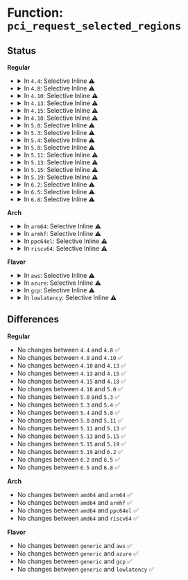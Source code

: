 # Function: <code>pci_request_selected_regions</code>

## Status
<b>Regular</b>
<ul>
<li>
<details>
<summary>In <code>4.4</code>: Selective Inline ⚠️</summary>

```c
int pci_request_selected_regions(struct pci_dev *pdev, int bars, const char *res_name);
```

**Collision:** Unique Global

**Inline:** Selective

**Transformation:** False

**Instances:**

```
In drivers/pci/pci.c (ffffffff81434a10)
Location: drivers/pci/pci.c:2953
Inline: True
Inline callers:
  - drivers/pci/pci.c:pci_request_regions
Direct callers:
  - lib/devres.c:pcim_iomap_regions_request_all
  - drivers/virtio/virtio_pci_modern.c:virtio_pci_modern_probe
```
**Symbols:**

```
ffffffff81434a10-ffffffff81434a22: pci_request_selected_regions (STB_GLOBAL)
```
</details>
</li>
<li>
<details>
<summary>In <code>4.8</code>: Selective Inline ⚠️</summary>

```c
int pci_request_selected_regions(struct pci_dev *pdev, int bars, const char *res_name);
```

**Collision:** Unique Global

**Inline:** Selective

**Transformation:** False

**Instances:**

```
In drivers/pci/pci.c (ffffffff814803a9)
Location: drivers/pci/pci.c:3131
Inline: True
Inline callers:
  - drivers/pci/pci.c:pci_request_regions
Direct callers:
  - lib/devres.c:pcim_iomap_regions_request_all
  - drivers/virtio/virtio_pci_modern.c:virtio_pci_modern_probe
```
**Symbols:**

```
ffffffff81480380-ffffffff81480392: pci_request_selected_regions (STB_GLOBAL)
```
</details>
</li>
<li>
<details>
<summary>In <code>4.10</code>: Selective Inline ⚠️</summary>

```c
int pci_request_selected_regions(struct pci_dev *pdev, int bars, const char *res_name);
```

**Collision:** Unique Global

**Inline:** Selective

**Transformation:** False

**Instances:**

```
In drivers/pci/pci.c (ffffffff814a19f9)
Location: drivers/pci/pci.c:3169
Inline: True
Inline callers:
  - drivers/pci/pci.c:pci_request_regions
Direct callers:
  - lib/devres.c:pcim_iomap_regions_request_all
  - drivers/virtio/virtio_pci_modern.c:virtio_pci_modern_probe
```
**Symbols:**

```
ffffffff814a19d0-ffffffff814a19e2: pci_request_selected_regions (STB_GLOBAL)
```
</details>
</li>
<li>
<details>
<summary>In <code>4.13</code>: Selective Inline ⚠️</summary>

```c
int pci_request_selected_regions(struct pci_dev *pdev, int bars, const char *res_name);
```

**Collision:** Unique Global

**Inline:** Selective

**Transformation:** False

**Instances:**

```
In drivers/pci/pci.c (ffffffff814ab589)
Location: drivers/pci/pci.c:3186
Inline: True
Inline callers:
  - drivers/pci/pci.c:pci_request_regions
Direct callers:
  - lib/devres.c:pcim_iomap_regions_request_all
  - drivers/virtio/virtio_pci_modern.c:virtio_pci_modern_probe
```
**Symbols:**

```
ffffffff814ab560-ffffffff814ab572: pci_request_selected_regions (STB_GLOBAL)
```
</details>
</li>
<li>
<details>
<summary>In <code>4.15</code>: Selective Inline ⚠️</summary>

```c
int pci_request_selected_regions(struct pci_dev *pdev, int bars, const char *res_name);
```

**Collision:** Unique Global

**Inline:** Selective

**Transformation:** False

**Instances:**

```
In drivers/pci/pci.c (ffffffff814ea7a9)
Location: drivers/pci/pci.c:3296
Inline: True
Inline callers:
  - drivers/pci/pci.c:pci_request_regions
Direct callers:
  - lib/devres.c:pcim_iomap_regions_request_all
  - drivers/virtio/virtio_pci_modern.c:virtio_pci_modern_probe
```
**Symbols:**

```
ffffffff814ea780-ffffffff814ea792: pci_request_selected_regions (STB_GLOBAL)
```
</details>
</li>
<li>
<details>
<summary>In <code>4.18</code>: Selective Inline ⚠️</summary>

```c
int pci_request_selected_regions(struct pci_dev *pdev, int bars, const char *res_name);
```

**Collision:** Unique Global

**Inline:** Selective

**Transformation:** False

**Instances:**

```
In drivers/pci/pci.c (ffffffff8151ae55)
Location: drivers/pci/pci.c:3442
Inline: True
Inline callers:
  - drivers/pci/pci.c:pci_request_regions
Direct callers:
  - lib/devres.c:pcim_iomap_regions_request_all
  - drivers/virtio/virtio_pci_modern.c:virtio_pci_modern_probe
```
**Symbols:**

```
ffffffff8151ae30-ffffffff8151ae42: pci_request_selected_regions (STB_GLOBAL)
```
</details>
</li>
<li>
<details>
<summary>In <code>5.0</code>: Selective Inline ⚠️</summary>

```c
int pci_request_selected_regions(struct pci_dev *pdev, int bars, const char *res_name);
```

**Collision:** Unique Global

**Inline:** Selective

**Transformation:** False

**Instances:**

```
In drivers/pci/pci.c (ffffffff81530bc5)
Location: drivers/pci/pci.c:3707
Inline: True
Inline callers:
  - drivers/pci/pci.c:pci_request_regions
Direct callers:
  - lib/devres.c:pcim_iomap_regions_request_all
  - drivers/virtio/virtio_pci_modern.c:virtio_pci_modern_probe
```
**Symbols:**

```
ffffffff81530ba0-ffffffff81530bb2: pci_request_selected_regions (STB_GLOBAL)
```
</details>
</li>
<li>
<details>
<summary>In <code>5.3</code>: Selective Inline ⚠️</summary>

```c
int pci_request_selected_regions(struct pci_dev *pdev, int bars, const char *res_name);
```

**Collision:** Unique Global

**Inline:** Selective

**Transformation:** False

**Instances:**

```
In drivers/pci/pci.c (ffffffff81560505)
Location: drivers/pci/pci.c:3803
Inline: True
Inline callers:
  - drivers/pci/pci.c:pci_request_regions
Direct callers:
  - lib/devres.c:pcim_iomap_regions_request_all
  - drivers/virtio/virtio_pci_modern.c:virtio_pci_modern_probe
```
**Symbols:**

```
ffffffff815604e0-ffffffff815604f2: pci_request_selected_regions (STB_GLOBAL)
```
</details>
</li>
<li>
<details>
<summary>In <code>5.4</code>: Selective Inline ⚠️</summary>

```c
int pci_request_selected_regions(struct pci_dev *pdev, int bars, const char *res_name);
```

**Collision:** Unique Global

**Inline:** Selective

**Transformation:** False

**Instances:**

```
In drivers/pci/pci.c (ffffffff81581625)
Location: drivers/pci/pci.c:3799
Inline: True
Inline callers:
  - drivers/pci/pci.c:pci_request_regions
Direct callers:
  - lib/devres.c:pcim_iomap_regions_request_all
  - drivers/virtio/virtio_pci_modern.c:virtio_pci_modern_probe
  - drivers/vfio/pci/vfio_pci.c:vfio_pci_mmap
  - drivers/vfio/pci/vfio_pci_rdwr.c:vfio_pci_setup_barmap
```
**Symbols:**

```
ffffffff81581600-ffffffff81581612: pci_request_selected_regions (STB_GLOBAL)
```
</details>
</li>
<li>
<details>
<summary>In <code>5.8</code>: Selective Inline ⚠️</summary>

```c
int pci_request_selected_regions(struct pci_dev *pdev, int bars, const char *res_name);
```

**Collision:** Unique Global

**Inline:** Selective

**Transformation:** False

**Instances:**

```
In drivers/pci/pci.c (ffffffff816277b5)
Location: drivers/pci/pci.c:3869
Inline: True
Inline callers:
  - drivers/pci/pci.c:pci_request_regions
Direct callers:
  - lib/devres.c:pcim_iomap_regions_request_all
  - drivers/virtio/virtio_pci_modern.c:virtio_pci_modern_probe
  - drivers/vfio/pci/vfio_pci.c:vfio_pci_mmap
  - drivers/vfio/pci/vfio_pci_rdwr.c:vfio_pci_setup_barmap
```
**Symbols:**

```
ffffffff81627790-ffffffff816277a2: pci_request_selected_regions (STB_GLOBAL)
```
</details>
</li>
<li>
<details>
<summary>In <code>5.11</code>: Selective Inline ⚠️</summary>

```c
int pci_request_selected_regions(struct pci_dev *pdev, int bars, const char *res_name);
```

**Collision:** Unique Global

**Inline:** Selective

**Transformation:** False

**Instances:**

```
In drivers/pci/pci.c (ffffffff8164d459)
Location: drivers/pci/pci.c:3933
Inline: True
Inline callers:
  - drivers/pci/pci.c:pci_request_regions
Direct callers:
  - lib/devres.c:pcim_iomap_regions_request_all
  - drivers/virtio/virtio_pci_modern.c:virtio_pci_modern_probe
  - drivers/vfio/pci/vfio_pci.c:vfio_pci_mmap
  - drivers/vfio/pci/vfio_pci_rdwr.c:vfio_pci_setup_barmap
```
**Symbols:**

```
ffffffff8164d430-ffffffff8164d442: pci_request_selected_regions (STB_GLOBAL)
```
</details>
</li>
<li>
<details>
<summary>In <code>5.13</code>: Selective Inline ⚠️</summary>

```c
int pci_request_selected_regions(struct pci_dev *pdev, int bars, const char *res_name);
```

**Collision:** Unique Global

**Inline:** Selective

**Transformation:** False

**Instances:**

```
In drivers/pci/pci.c (ffffffff8162fd39)
Location: drivers/pci/pci.c:3964
Inline: True
Inline callers:
  - drivers/pci/pci.c:pci_request_regions
Direct callers:
  - lib/devres.c:pcim_iomap_regions_request_all
  - drivers/virtio/virtio_pci_modern_dev.c:vp_modern_probe
  - drivers/vfio/pci/vfio_pci.c:vfio_pci_mmap
  - drivers/vfio/pci/vfio_pci_rdwr.c:vfio_pci_setup_barmap
```
**Symbols:**

```
ffffffff8162fd10-ffffffff8162fd22: pci_request_selected_regions (STB_GLOBAL)
```
</details>
</li>
<li>
<details>
<summary>In <code>5.15</code>: Selective Inline ⚠️</summary>

```c
int pci_request_selected_regions(struct pci_dev *pdev, int bars, const char *res_name);
```

**Collision:** Unique Global

**Inline:** Selective

**Transformation:** False

**Instances:**

```
In drivers/pci/pci.c (ffffffff8169fa19)
Location: drivers/pci/pci.c:4014
Inline: True
Inline callers:
  - drivers/pci/pci.c:pci_request_regions
Direct callers:
  - lib/devres.c:pcim_iomap_regions_request_all
  - drivers/virtio/virtio_pci_modern_dev.c:vp_modern_probe
  - drivers/vfio/pci/vfio_pci_core.c:vfio_pci_core_mmap
  - drivers/vfio/pci/vfio_pci_rdwr.c:vfio_pci_setup_barmap
```
**Symbols:**

```
ffffffff8169f9f0-ffffffff8169fa02: pci_request_selected_regions (STB_GLOBAL)
```
</details>
</li>
<li>
<details>
<summary>In <code>5.19</code>: Selective Inline ⚠️</summary>

```c
int pci_request_selected_regions(struct pci_dev *pdev, int bars, const char *res_name);
```

**Collision:** Unique Global

**Inline:** Selective

**Transformation:** False

**Instances:**

```
In drivers/pci/pci.c (ffffffff817c14a9)
Location: drivers/pci/pci.c:4108
Inline: True
Inline callers:
  - drivers/pci/pci.c:pci_request_regions
Direct callers:
  - lib/devres.c:pcim_iomap_regions_request_all
  - drivers/virtio/virtio_pci_modern_dev.c:vp_modern_probe
  - drivers/vfio/pci/vfio_pci_core.c:vfio_pci_core_mmap
  - drivers/vfio/pci/vfio_pci_rdwr.c:vfio_pci_setup_barmap
```
**Symbols:**

```
ffffffff817c1480-ffffffff817c149e: pci_request_selected_regions (STB_GLOBAL)
```
</details>
</li>
<li>
<details>
<summary>In <code>6.2</code>: Selective Inline ⚠️</summary>

```c
int pci_request_selected_regions(struct pci_dev *pdev, int bars, const char *res_name);
```

**Collision:** Unique Global

**Inline:** Selective

**Transformation:** False

**Instances:**

```
In drivers/pci/pci.c (ffffffff818ddbd9)
Location: drivers/pci/pci.c:4051
Inline: True
Inline callers:
  - drivers/pci/pci.c:pci_request_regions
Direct callers:
  - lib/devres.c:pcim_iomap_regions_request_all
  - drivers/virtio/virtio_pci_modern_dev.c:vp_modern_probe
```
**Symbols:**

```
ffffffff818ddba0-ffffffff818ddbbe: pci_request_selected_regions (STB_GLOBAL)
```
</details>
</li>
<li>
<details>
<summary>In <code>6.5</code>: Selective Inline ⚠️</summary>

```c
int pci_request_selected_regions(struct pci_dev *pdev, int bars, const char *res_name);
```

**Collision:** Unique Global

**Inline:** Selective

**Transformation:** False

**Instances:**

```
In drivers/pci/pci.c (ffffffff81921039)
Location: drivers/pci/pci.c:4089
Inline: True
Inline callers:
  - drivers/pci/pci.c:pci_request_regions
Direct callers:
  - lib/devres.c:pcim_iomap_regions_request_all
  - drivers/virtio/virtio_pci_modern_dev.c:vp_modern_probe
```
**Symbols:**

```
ffffffff81921000-ffffffff8192101e: pci_request_selected_regions (STB_GLOBAL)
```
</details>
</li>
<li>
<details>
<summary>In <code>6.8</code>: Selective Inline ⚠️</summary>

```c
int pci_request_selected_regions(struct pci_dev *pdev, int bars, const char *res_name);
```

**Collision:** Unique Global

**Inline:** Selective

**Transformation:** False

**Instances:**

```
In drivers/pci/pci.c (ffffffff819691d9)
Location: drivers/pci/pci.c:4203
Inline: True
Inline callers:
  - drivers/pci/pci.c:pci_request_regions
Direct callers:
  - lib/devres.c:pcim_iomap_regions_request_all
  - drivers/virtio/virtio_pci_modern_dev.c:vp_modern_probe
```
**Symbols:**

```
ffffffff819691a0-ffffffff819691be: pci_request_selected_regions (STB_GLOBAL)
```
</details>
</li>
</ul>
<b>Arch</b>
<ul>
<li>
<details>
<summary>In <code>arm64</code>: Selective Inline ⚠️</summary>

```c
int pci_request_selected_regions(struct pci_dev *pdev, int bars, const char *res_name);
```

**Collision:** Unique Global

**Inline:** Selective

**Transformation:** False

**Instances:**

```
In drivers/pci/pci.c (ffff8000106e470c)
Location: drivers/pci/pci.c:3799
Inline: True
Inline callers:
  - drivers/pci/pci.c:pci_request_regions
Direct callers:
  - lib/devres.c:pcim_iomap_regions_request_all
  - drivers/virtio/virtio_pci_modern.c:virtio_pci_modern_probe
```
**Symbols:**

```
ffff8000106e46a8-ffff8000106e46f0: pci_request_selected_regions (STB_GLOBAL)
```
</details>
</li>
<li>
<details>
<summary>In <code>armhf</code>: Selective Inline ⚠️</summary>

```c
int pci_request_selected_regions(struct pci_dev *pdev, int bars, const char *res_name);
```

**Collision:** Unique Global

**Inline:** Selective

**Transformation:** False

**Instances:**

```
In drivers/pci/pci.c (c08804b4)
Location: drivers/pci/pci.c:3799
Inline: True
Inline callers:
  - drivers/pci/pci.c:pci_request_regions
Direct callers:
  - lib/devres.c:pcim_iomap_regions_request_all
  - drivers/virtio/virtio_pci_modern.c:virtio_pci_modern_probe
```
**Symbols:**

```
c0880480-c08804a0: pci_request_selected_regions (STB_GLOBAL)
```
</details>
</li>
<li>
<details>
<summary>In <code>ppc64el</code>: Selective Inline ⚠️</summary>

```c
int pci_request_selected_regions(struct pci_dev *pdev, int bars, const char *res_name);
```

**Collision:** Unique Global

**Inline:** Selective

**Transformation:** False

**Instances:**

```
In drivers/pci/pci.c (c00000000085eda0)
Location: drivers/pci/pci.c:3799
Inline: True
Inline callers:
  - drivers/pci/pci.c:pci_request_regions
Direct callers:
  - lib/devres.c:pcim_iomap_regions_request_all
  - drivers/virtio/virtio_pci_modern.c:virtio_pci_modern_probe
  - drivers/vfio/pci/vfio_pci.c:vfio_pci_mmap
  - drivers/vfio/pci/vfio_pci_rdwr.c:vfio_pci_setup_barmap
```
**Symbols:**

```
c00000000085ed70-c00000000085ed88: pci_request_selected_regions (STB_GLOBAL)
```
</details>
</li>
<li>
<details>
<summary>In <code>riscv64</code>: Selective Inline ⚠️</summary>

```c
int pci_request_selected_regions(struct pci_dev *pdev, int bars, const char *res_name);
```

**Collision:** Unique Global

**Inline:** Selective

**Transformation:** False

**Instances:**

```
In drivers/pci/pci.c (ffffffe0004bbbc6)
Location: drivers/pci/pci.c:3799
Inline: True
Inline callers:
  - drivers/pci/pci.c:pci_request_regions
Direct callers:
  - lib/devres.c:pcim_iomap_regions_request_all
  - drivers/virtio/virtio_pci_modern.c:virtio_pci_modern_probe
```
**Symbols:**

```
ffffffe0004bbb70-ffffffe0004bbbac: pci_request_selected_regions (STB_GLOBAL)
```
</details>
</li>
</ul>
<b>Flavor</b>
<ul>
<li>
<details>
<summary>In <code>aws</code>: Selective Inline ⚠️</summary>

```c
int pci_request_selected_regions(struct pci_dev *pdev, int bars, const char *res_name);
```

**Collision:** Unique Global

**Inline:** Selective

**Transformation:** False

**Instances:**

```
In drivers/pci/pci.c (ffffffff81575b45)
Location: drivers/pci/pci.c:3799
Inline: True
Inline callers:
  - drivers/pci/pci.c:pci_request_regions
Direct callers:
  - lib/devres.c:pcim_iomap_regions_request_all
  - drivers/virtio/virtio_pci_modern.c:virtio_pci_modern_probe
  - drivers/nvme/host/pci.c:nvme_probe
```
**Symbols:**

```
ffffffff81575b20-ffffffff81575b32: pci_request_selected_regions (STB_GLOBAL)
```
</details>
</li>
<li>
<details>
<summary>In <code>azure</code>: Selective Inline ⚠️</summary>

```c
int pci_request_selected_regions(struct pci_dev *pdev, int bars, const char *res_name);
```

**Collision:** Unique Global

**Inline:** Selective

**Transformation:** False

**Instances:**

```
In drivers/pci/pci.c (ffffffff815642a5)
Location: drivers/pci/pci.c:3799
Inline: True
Inline callers:
  - drivers/pci/pci.c:pci_request_regions
Direct callers:
  - lib/devres.c:pcim_iomap_regions_request_all
  - drivers/virtio/virtio_pci_modern.c:virtio_pci_modern_probe
  - drivers/nvme/host/pci.c:nvme_probe
  - drivers/vfio/pci/vfio_pci.c:vfio_pci_mmap
  - drivers/vfio/pci/vfio_pci_rdwr.c:vfio_pci_setup_barmap
```
**Symbols:**

```
ffffffff81564280-ffffffff81564292: pci_request_selected_regions (STB_GLOBAL)
```
</details>
</li>
<li>
<details>
<summary>In <code>gcp</code>: Selective Inline ⚠️</summary>

```c
int pci_request_selected_regions(struct pci_dev *pdev, int bars, const char *res_name);
```

**Collision:** Unique Global

**Inline:** Selective

**Transformation:** False

**Instances:**

```
In drivers/pci/pci.c (ffffffff81575375)
Location: drivers/pci/pci.c:3799
Inline: True
Inline callers:
  - drivers/pci/pci.c:pci_request_regions
Direct callers:
  - lib/devres.c:pcim_iomap_regions_request_all
  - drivers/virtio/virtio_pci_modern.c:virtio_pci_modern_probe
  - drivers/vfio/pci/vfio_pci.c:vfio_pci_mmap
  - drivers/vfio/pci/vfio_pci_rdwr.c:vfio_pci_setup_barmap
```
**Symbols:**

```
ffffffff81575350-ffffffff81575362: pci_request_selected_regions (STB_GLOBAL)
```
</details>
</li>
<li>
<details>
<summary>In <code>lowlatency</code>: Selective Inline ⚠️</summary>

```c
int pci_request_selected_regions(struct pci_dev *pdev, int bars, const char *res_name);
```

**Collision:** Unique Global

**Inline:** Selective

**Transformation:** False

**Instances:**

```
In drivers/pci/pci.c (ffffffff8158f945)
Location: drivers/pci/pci.c:3799
Inline: True
Inline callers:
  - drivers/pci/pci.c:pci_request_regions
Direct callers:
  - lib/devres.c:pcim_iomap_regions_request_all
  - drivers/virtio/virtio_pci_modern.c:virtio_pci_modern_probe
  - drivers/vfio/pci/vfio_pci.c:vfio_pci_mmap
  - drivers/vfio/pci/vfio_pci_rdwr.c:vfio_pci_setup_barmap
```
**Symbols:**

```
ffffffff8158f920-ffffffff8158f932: pci_request_selected_regions (STB_GLOBAL)
```
</details>
</li>
</ul>

## Differences
<b>Regular</b>
<ul>
<li>
No changes between <code>4.4</code> and <code>4.8</code> ✅
</li>
<li>
No changes between <code>4.8</code> and <code>4.10</code> ✅
</li>
<li>
No changes between <code>4.10</code> and <code>4.13</code> ✅
</li>
<li>
No changes between <code>4.13</code> and <code>4.15</code> ✅
</li>
<li>
No changes between <code>4.15</code> and <code>4.18</code> ✅
</li>
<li>
No changes between <code>4.18</code> and <code>5.0</code> ✅
</li>
<li>
No changes between <code>5.0</code> and <code>5.3</code> ✅
</li>
<li>
No changes between <code>5.3</code> and <code>5.4</code> ✅
</li>
<li>
No changes between <code>5.4</code> and <code>5.8</code> ✅
</li>
<li>
No changes between <code>5.8</code> and <code>5.11</code> ✅
</li>
<li>
No changes between <code>5.11</code> and <code>5.13</code> ✅
</li>
<li>
No changes between <code>5.13</code> and <code>5.15</code> ✅
</li>
<li>
No changes between <code>5.15</code> and <code>5.19</code> ✅
</li>
<li>
No changes between <code>5.19</code> and <code>6.2</code> ✅
</li>
<li>
No changes between <code>6.2</code> and <code>6.5</code> ✅
</li>
<li>
No changes between <code>6.5</code> and <code>6.8</code> ✅
</li>
</ul>
<b>Arch</b>
<ul>
<li>
No changes between <code>amd64</code> and <code>arm64</code> ✅
</li>
<li>
No changes between <code>amd64</code> and <code>armhf</code> ✅
</li>
<li>
No changes between <code>amd64</code> and <code>ppc64el</code> ✅
</li>
<li>
No changes between <code>amd64</code> and <code>riscv64</code> ✅
</li>
</ul>
<b>Flavor</b>
<ul>
<li>
No changes between <code>generic</code> and <code>aws</code> ✅
</li>
<li>
No changes between <code>generic</code> and <code>azure</code> ✅
</li>
<li>
No changes between <code>generic</code> and <code>gcp</code> ✅
</li>
<li>
No changes between <code>generic</code> and <code>lowlatency</code> ✅
</li>
</ul>
